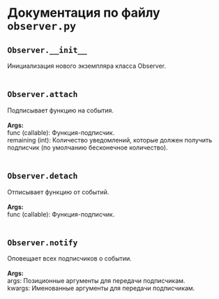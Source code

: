 # Документация по файлу `observer.py`

## `Observer.__init__`<br>
Инициализация нового экземпляра класса Observer.<br>
<br>
## `Observer.attach`<br>
Подписывает функцию на события.<br>
<br>
**Args:**<br>
func (callable): Функция-подписчик.<br>
remaining (int): Количество уведомлений, которые должен получить подписчик (по умолчанию бесконечное количество).<br>
<br>
## `Observer.detach`<br>
Отписывает функцию от событий.<br>
<br>
**Args:**<br>
func (callable): Функция-подписчик.<br>
<br>
## `Observer.notify`<br>
Оповещает всех подписчиков о событии.<br>
<br>
**Args:**<br>
args: Позиционные аргументы для передачи подписчикам.<br>
kwargs: Именованные аргументы для передачи подписчикам.<br>
<br>
